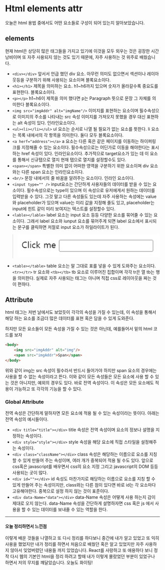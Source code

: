 # Html elements attr

오늘은 html 용법 중에서도 어떤 요소들로 구성이 되어 있는지 알아보았습니다.

## elements

현재 html은 상당히 많은 태그들을 가지고 있기에 이것을 모두 외우는 것은 굉장한 시간낭비이며 또 자주 사용되지 않는 것도 있기 때문에, 자주 사용하는 것 위주로 배웠습니다.

- `<div></div>` 앞서서 언급 했던 div 요소. 아무런 의미도 없으면서 섹션이나 레이아웃등을 구분하기 위해 사용되는 요소이며 블록요소이다.
- `<h1></h1>` 제목을 의미하는 요소. h1~h6까지 있으며 숫자가 올라갈수록 중요도를 표현한다. 블록요소이다.
- `<p></p>` h1~h6이 제목을 의미 했다면 p는 Paragraph 뜻으로 문장 그 자체를 의미한다 블록요소이다.
- `<img src="imgAddr" alt="imgName"/>` 이미지를 표현하는 요소이며 필수속성으로 이미지의 주소를 나타내는 src 속성 이미지를 가져오지 못했을 경우 대신 표현하는 alt 속성이 있다. 인라인요소이다.
-  `<ul><li></li></ul>` ul 요소는 순서로 나열 될 필요가 없는 요소를 뜻한다. li 요소는 목록 내에서의 각 항목을 의미한다. 둘다 모두 블록요소이다.
-  `<a herf="address"></a>` a 요소는 다른 혹은 같은 페이지를 이동하는 하이퍼링크를 지정해줄 수 있는 요소이다. 필수속성으로는 어딘가로 이동을 해야한다는 표시하는 href 속성이 있다. 인라인요소이다. 추가적으로 target요소가 있는 데 이 요소를 통해서 신규탭으로 열지 현재 탭으로 열지를 설정할수도 있다.
-  `<span></span>` 특별한 의미 없이 어떠한 영역을 구분하기 위한 요소이며 div 요소와는 다른 span 요소는 인라인요소이다.
-  `<br/>` 문장 내에서의 줄 바꿈을 알려주는 요소이다. 인라인 요소이다.
-  `<input type="" />` input요소는 간단하게 사용자들의 데이터를 받을 수 있는 요소이다. 필수속성으로는 type이 있으며 이 속성으로 유저에게서 원하는 데이터를 입력받을 수 있다. 그것 말고 다른 속성들도 있는데 자주 사용하는 속성에는 value와 placeholder가 있으며 value는 미리 값을 지정해 줄도 있고, placeholder는 input에 힌트 같이 미리 보여지는 텍스트를 설정할수 있다.
- `<lable></lable>` label 요소는 input 요소 등등 다양한 요소를 묶어줄 수 있는 요소이다. 그래서 label 요소와 iunput 요소를 묶어주게 되면 label 요소에서 표시되는 문구를 클릭하면 저절로 input 요소가 하일라이트가 된다.

> ![221219-html-elements-attr.webp](..%2Fimg%2F221219-html-elements-attr.webp)

- `<table></table>` table 요소는 말 그대로 표를 넣을 수 있게 도와주는 요소이다. `<tr></tr>` tr 요소와 `<tb></tb>` tb 요소로 이루어진 집합이며 각각 tr은 열 tb는 행을 의미한다. 실제로 자주 사용되는 태그는 아니며 직접 css로 레이아웃을 짜는 것이 편하다.

## Attribute

html 태그는 저번 날에서도 보았듯이 각각의 속성을 가질 수 있는데, 이 속성을 통해서 해당 하는 요소를 조금더 많은 데이터를 표현 혹은 담을 수 있게 도와준다.

하지만 모든 요소들이 모든 속성을 가질 수 있는 것은 아닌데, 예를들어서 밑의 html 코드를 보자

```html
<body>
    <img src="imgAddr" alt="img"/>
    <span src="imgAddr">Span</span>
</body>
```

위와 같이 img는 src 속성이 필수라서 반드시 들어가야 하지만 span 요소의 경우에는 사용을 할 수 없는 속성이라고 뜬다. 이와 같이 모든 속성들은 모든 요소에 사용 할 수 있는 것은 아니지만,
예외의 경우도 있다. 바로 전역 속성이다. 이 속성은 모든 요소에도 적용이 가능하고 또 각각의 기능을 할 수 있다.

### Global Attribute

전역 속성은 간단하게 말하자면 모든 요소에 적용 될 수 있는 속성이라는 뜻이다. 아래는 전역 속성의 예시들이다.

- `<div title="title"></div>` title 속성은 전역 속성이며 요소의 정보나 설명을 지정하는 속성이다.
- `<div style="style"></div>` style 속성을 해당 요소에 직접 스타일을 설정해주는 속성이다. 
- `<div class="className"></div>` class 속성은 해당하는 이름으로 요소를 지칭 할 수 있게 만들어 주는 속성이며, 여러 개가 중복되어 적용 될 수도 있다. 앞으로 css혹은 javascript를 배우면서 css의 요소 지정 그리고 javascript의 DOM 등등 사용되는 곳이 많다.
-  `<div id=""></div>` id 속성도 마찬가지로 해당하는 이름으로 요소를 지칭 할 수 있게 만들어 주는 속성이지만, class와는 다른 점이 있다면 바로 id는 각 요소마다 고유해야한다. 중복으로 설정 하지 않는 것이 표준이다.
-  `<div data-Name="data"></div>` data-Name 속성은 어떻게 사용 하는지 감이 제대로 오지 않는다. data-Name 속성을 간단하게 설명하자면 css 혹은 js 에서 사용을 할 수 있는 데이터를 보내줄 수 있는 역할을 한다.

----
#### 오늘 정리하면서 느낀점

이렇게 배운 것들을 나열하고 또 다시 정리를 하다보니 중간에 내가 알고 있었고 또 익히 사용을 했었지만 내가 정리를 하면서 처음으로 배웠던 혹은 알고 있었지만 자주 사용하지 않아서 잊었버렸던 내용들 까지 있었습니다.
React를 사랑하고 또 애용하다 보니 정작 다시 웹의 기본인 html을 정리 하려고 할때 내가 이렇게 몰랐었던 부분이 있었구나 하면서 저의 무지를 꺠달았습니다.
오늘도 화이팅!